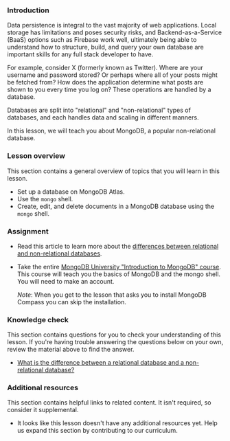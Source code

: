 ### Introduction

Data persistence is integral to the vast majority of web applications. Local storage has limitations and poses security risks, and Backend-as-a-Service (BaaS) options such as Firebase work well, ultimately being able to understand how to structure, build, and query your own database are important skills for any full stack developer to have. 

For example, consider X (formerly known as Twitter). Where are your username and password stored? Or perhaps where all of your posts might be fetched from? How does the application determine what posts are shown to you every time you log on? These operations are handled by a database. 

Databases are split into "relational" and "non-relational" types of databases, and each handles data and scaling in different manners. 

In this lesson, we will teach you about MongoDB, a popular non-relational database.

### Lesson overview

This section contains a general overview of topics that you will learn in this lesson.

- Set up a database on MongoDB Atlas.
- Use the `mongo` shell.
- Create, edit, and delete documents in a MongoDB database using the `mongo` shell.

### Assignment

<div class="lesson-content__panel" markdown="1">

- Read this article to learn more about the [differences between relational and non-relational databases](https://circleci.com/blog/SQL-vs-NoSQL-databases/).
- Take the entire [MongoDB University "Introduction to MongoDB" course](https://learn.mongodb.com/learning-paths/introduction-to-mongodb). This course will teach you the basics of MongoDB and the mongo shell. You will need to make an account.

  *Note*: When you get to the lesson that asks you to install MongoDB Compass you can skip the installation.

</div>

### Knowledge check

This section contains questions for you to check your understanding of this lesson. If you're having trouble answering the questions below on your own, review the material above to find the answer.

- [What is the difference between a relational database and a non-relational database?](https://circleci.com/blog/SQL-vs-NoSQL-databases/)

### Additional resources

This section contains helpful links to related content. It isn't required, so consider it supplemental.

- It looks like this lesson doesn't have any additional resources yet. Help us expand this section by contributing to our curriculum.
